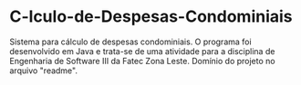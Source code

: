 # C-lculo-de-Despesas-Condominiais
Sistema para cálculo de despesas condominiais. O programa foi desenvolvido em Java e trata-se de uma atividade para a disciplina de Engenharia de Software III da Fatec Zona Leste. Domínio do projeto no arquivo "readme".
